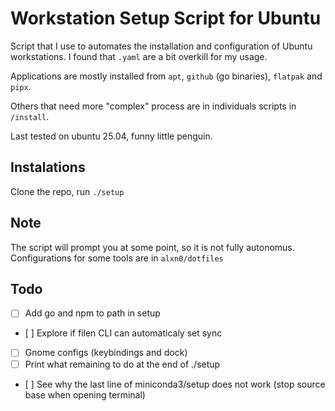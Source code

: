 # Workstation Setup Script for Ubuntu

Script that I use to automates the installation and configuration of Ubuntu workstations.
I found that `.yaml` are a bit overkill for my usage.

Applications are mostly installed from `apt`, `github` (go binaries), `flatpak`
and `pipx`.

Others that need more "complex" process are in individuals scripts in
`/install`.

Last tested on ubuntu 25.04, funny little penguin.

## Instalations
Clone the repo, run `./setup`

## Note
The script will prompt you at some point, so it is not fully autonomus.
Configurations for some tools are in `alxn0/dotfiles`

## Todo

- [ ] Add go and npm to path in setup
- [ ] Explore if filen CLI can automaticaly set sync
- [ ] Gnome configs (keybindings and dock)
- [ ] Print what remaining to do at the end of ./setup
- [ ] See why the last line of miniconda3/setup does not work (stop
  source base when opening terminal)

